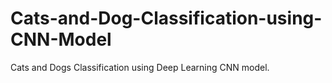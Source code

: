 # Cats-and-Dog-Classification-using-CNN-Model
Cats and Dogs Classification using Deep Learning CNN model.
